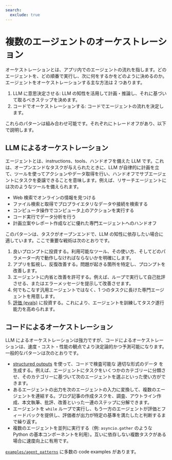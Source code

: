 ```yaml
---
search:
  exclude: true
---
```

# 複数のエージェントのオーケストレーション

オーケストレーションとは、アプリ内でのエージェントの流れを指します。どのエージェントを、どの順番で実行し、次に何をするかをどのように決めるのか。エージェントをオーケストレーションする主な方法は 2 つあります。

1. LLM に意思決定させる: LLM の知性を活用して計画・推論し、それに基づいて取るべきステップを決めます。
2. コードでオーケストレーションする: コードでエージェントの流れを決定します。

これらのパターンは組み合わせ可能です。それぞれにトレードオフがあり、以下で説明します。

## LLM によるオーケストレーション

エージェントとは、instructions、tools、ハンドオフを備えた LLM です。これは、オープンエンドなタスクが与えられたときに、LLM が自律的に計画を立て、ツールを使ってアクションやデータ取得を行い、ハンドオフでサブエージェントにタスクを委譲できることを意味します。例えば、リサーチエージェントには次のようなツールを備えられます。

- Web 検索でオンラインの情報を見つける
- ファイル検索と取得でプロプライエタリなデータや接続を検索する
- コンピュータ操作でコンピュータ上のアクションを実行する
- コード実行でデータ分析を行う
- 計画立案やレポート作成などに優れた専門エージェントへのハンドオフ

このパターンは、タスクがオープンエンドで、LLM の知性に依存したい場合に適しています。ここで重要な戦術は次のとおりです。

1. 良いプロンプトに投資する。利用可能なツール、その使い方、そしてどのパラメーター内で動作しなければならないかを明確にします。
2. アプリを監視し、反復改善する。問題が起きる箇所を特定し、プロンプトを改善します。
3. エージェントに内省と改善を許可する。例えば、ループで実行して自己批評させる、またはエラーメッセージを提示して改善させます。
4. 何でもこなす汎用エージェントではなく、1 つのタスクに長けた専門エージェントを用意します。
5. [評価 (evals)](https://platform.openai.com/docs/guides/evals) に投資する。これにより、エージェントを訓練してタスク遂行能力を高められます。

## コードによるオーケストレーション

LLM によるオーケストレーションは強力ですが、コードによるオーケストレーションは、速度・コスト・性能の観点でより決定論的かつ予測可能になります。一般的なパターンは次のとおりです。

- [structured outputs](https://platform.openai.com/docs/guides/structured-outputs) を使って、コードで検査可能な 適切な形式のデータ を生成する。例えば、エージェントにタスクをいくつかのカテゴリーに分類させ、そのカテゴリーに基づいて次のエージェントを選ぶといった使い方ができます。
- あるエージェントの出力を次のエージェントの入力に変換して、複数のエージェントを連結する。ブログ記事の作成タスクを、調査、アウトライン作成、本文執筆、批評、改善といった一連のステップに分解できます。
- エージェントを `while` ループで実行し、もう一方のエージェントが評価とフィードバックを提供し、評価者が出力が特定の基準を満たしたと判断するまで繰り返す。
- 複数のエージェントを並列に実行する（例: `asyncio.gather` のような Python の基本コンポーネントを利用）。互いに依存しない複数タスクがある場合に速度向上に有用です。

[`examples/agent_patterns`](https://github.com/openai/openai-agents-python/tree/main/examples/agent_patterns) に多数の code examples があります。